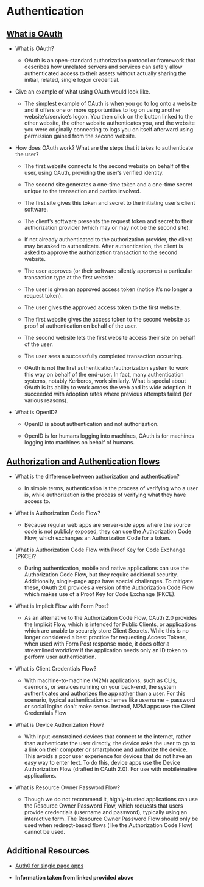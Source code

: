 # Authentication

## [What is OAuth](https://www.csoonline.com/article/3216404/what-is-oauth-how-the-open-authorization-framework-works.html)

* What is OAuth?

  * OAuth is an open-standard authorization protocol or framework that describes how unrelated servers and services can safely allow authenticated access to their assets without actually sharing the initial, related, single logon credential.

* Give an example of what using OAuth would look like.

  * The simplest example of OAuth is when you go to log onto a website and it offers one or more opportunities to log on using another website’s/service’s logon. You then click on the button linked to the other website, the other website authenticates you, and the website you were originally connecting to logs you on itself afterward using permission gained from the second website.

* How does OAuth work? What are the steps that it takes to authenticate the user?

  * The first website connects to the second website on behalf of the user, using OAuth, providing the user’s verified identity.
  
  * The second site generates a one-time token and a one-time secret unique to the transaction and parties involved.
  
  * The first site gives this token and secret to the initiating user’s client software.
  
  * The client’s software presents the request token and secret to their authorization provider (which may or may not be the second site).
  
  * If not already authenticated to the authorization provider, the client may be asked to authenticate. After authentication, the client is asked to approve the authorization transaction to the second website.
  
  * The user approves (or their software silently approves) a particular transaction type at the first website.
  
  * The user is given an approved access token (notice it’s no longer a request token).
  
  * The user gives the approved access token to the first website.
  
  * The first website gives the access token to the second website as proof of authentication on behalf of the user.
  
  * The second website lets the first website access their site on behalf of the user.
  
  * The user sees a successfully completed transaction occurring.
  
  * OAuth is not the first authentication/authorization system to work this way on behalf of the end-user. In fact, many authentication systems, notably Kerberos, work similarly. What is special about OAuth is its ability to work across the web and its wide adoption. It succeeded with adoption rates where previous attempts failed (for various reasons).

* What is OpenID?

  * OpenID is about authentication and not authorization.

  * OpenID is for humans logging into machines, OAuth is for machines logging into machines on behalf of humans.

## [Authorization and Authentication flows](https://auth0.com/docs/authorization/flows)

* What is the difference between authorization and authentication?

  * In simple terms, authentication is the process of verifying who a user is, while authorization is the process of verifying what they have access to.

* What is Authorization Code Flow?

  * Because regular web apps are server-side apps where the source code is not publicly exposed, they can use the Authorization Code Flow, which exchanges an Authorization Code for a token.

* What is Authorization Code Flow with Proof Key for Code Exchange (PKCE)?

  * During authentication, mobile and native applications can use the Authorization Code Flow, but they require additional security. Additionally, single-page apps have special challenges. To mitigate these, OAuth 2.0 provides a version of the Authorization Code Flow which makes use of a Proof Key for Code Exchange (PKCE).

* What is Implicit Flow with Form Post?

  * As an alternative to the Authorization Code Flow, OAuth 2.0 provides the Implicit Flow, which is intended for Public Clients, or applications which are unable to securely store Client Secrets. While this is no longer considered a best practice for requesting Access Tokens, when used with Form Post response mode, it does offer a streamlined workflow if the application needs only an ID token to perform user authentication.

* What is Client Credentials Flow?

  * With machine-to-machine (M2M) applications, such as CLIs, daemons, or services running on your back-end, the system authenticates and authorizes the app rather than a user. For this scenario, typical authentication schemes like username + password or social logins don't make sense. Instead, M2M apps use the Client Credentials Flow

* What is Device Authorization Flow?

  * With input-constrained devices that connect to the internet, rather than authenticate the user directly, the device asks the user to go to a link on their computer or smartphone and authorize the device. This avoids a poor user experience for devices that do not have an easy way to enter text. To do this, device apps use the Device Authorization Flow (drafted in OAuth 2.0). For use with mobile/native applications.

* What is Resource Owner Password Flow?

  * Though we do not recommend it, highly-trusted applications can use the Resource Owner Password Flow, which requests that users provide credentials (username and password), typically using an interactive form. The Resource Owner Password Flow should only be used when redirect-based flows (like the Authorization Code Flow) cannot be used.


## Additional Resources

* [Auth0 for single page apps](https://auth0.com/docs/libraries/auth0-react)

* **Information taken from linked provided above**
